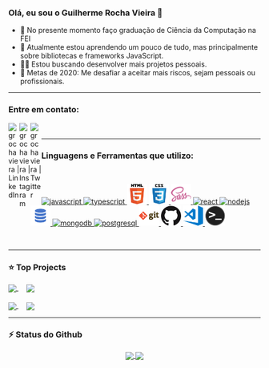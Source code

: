 ### Olá, eu sou o Guilherme Rocha Vieira 👋

- 📖 No presente momento faço graduação de Ciência da Computação na FEI
- 🌱 Atualmente estou aprendendo um pouco de tudo, mas principalmente sobre bibliotecas e frameworks JavaScript.
- 🦸‍♂️ Estou buscando desenvolver mais projetos pessoais.
- 🥅 Metas de 2020: Me desafiar a aceitar mais riscos, sejam pessoais ou profissionais.

---

### Entre em contato:

[<img align="left" alt="grochaviera | LinkedIn" width="22px" src="https://cdn.jsdelivr.net/npm/simple-icons@v3/icons/linkedin.svg" />][linkedin]
[<img align="left" alt="grochaviera | Instagram" width="22px" src="https://cdn.jsdelivr.net/npm/simple-icons@v3/icons/instagram.svg" />][instagram]
[<img align="left" alt="grochaviera | Twitter" width="22px" src="https://cdn.jsdelivr.net/npm/simple-icons@v3/icons/twitter.svg" />][twitter]

<br />

---

### Linguagens e Ferramentas que utilizo:

<a href="#" target="_blank">
</a>

<br />

<p align="left">
  <a
    href="https://developer.mozilla.org/en-US/docs/Web/JavaScript"
    target="_blank"
  >
    <img
      src="https://devicons.github.io/devicon/devicon.git/icons/javascript/javascript-original.svg"
      alt="javascript"
      width="40"
      height="40"
    />
  </a>
  <a href="https://www.typescriptlang.org/" target="_blank">
    <img
      src="https://devicons.github.io/devicon/devicon.git/icons/typescript/typescript-original.svg"
      alt="typescript"
      width="40"
      height="40"
    />
  </a>
    <a href="#" target="_blank">
        <img width="40px" height="40px" alt="HTML5" width="26px" src="https://raw.githubusercontent.com/github/explore/80688e429a7d4ef2fca1e82350fe8e3517d3494d/topics/html/html.png" />
    </a>
    <a href="#" target="_blank">
        <img width="40px" height="40px" alt="CSS3" width="26px" src="https://raw.githubusercontent.com/github/explore/80688e429a7d4ef2fca1e82350fe8e3517d3494d/topics/css/css.png" />
    </a>
    <a href="#" target="_blank">
        <img width="40px" height="40px" alt="SASS" width="26px" src="https://raw.githubusercontent.com/github/explore/80688e429a7d4ef2fca1e82350fe8e3517d3494d/topics/sass/sass.png" />
    </a>

  <a href="https://reactjs.org/" target="_blank">
    <img
      src="https://devicons.github.io/devicon/devicon.git/icons/react/react-original-wordmark.svg"
      alt="react"
      width="40"
      height="40"
    />
  </a>
  <a href="https://nodejs.org" target="_blank">
    <img
      src="https://devicons.github.io/devicon/devicon.git/icons/nodejs/nodejs-original-wordmark.svg"
      alt="nodejs"
      width="40"
      height="40"
    />
  </a>
    <a href="#" target="_blank">
        <img alt="SQL" width="40px" src="https://raw.githubusercontent.com/github/explore/80688e429a7d4ef2fca1e82350fe8e3517d3494d/topics/sql/sql.png" />
    </a>
  <a href="https://www.mongodb.com/" target="_blank">
    <img
      src="https://devicons.github.io/devicon/devicon.git/icons/mongodb/mongodb-original-wordmark.svg"
      alt="mongodb"
      width="40"
      height="40"
    />
  </a>
  <a href="https://www.postgresql.org" target="_blank">
    <img
      src="https://devicons.github.io/devicon/devicon.git/icons/postgresql/postgresql-original-wordmark.svg"
      alt="postgresql"
      width="40"
      height="40"
    />
  </a>
    <a href="#" target="_blank">
        <img alt="Git" width="40px" src="https://raw.githubusercontent.com/github/explore/80688e429a7d4ef2fca1e82350fe8e3517d3494d/topics/git/git.png" />
    </a>
    <a href="#" target="_blank">
        <img alt="GitHub" width="40px" src="https://raw.githubusercontent.com/github/explore/78df643247d429f6cc873026c0622819ad797942/topics/github/github.png" />
    </a>
    <a href="#" target="_blank">
        <img width="40px" height="40px" alt="Visual Studio Code" width="26px" src="https://raw.githubusercontent.com/github/explore/80688e429a7d4ef2fca1e82350fe8e3517d3494d/topics/visual-studio-code/visual-studio-code.png" />
    </a>
    <a href="#" target="_blank">
        <img alt="Terminal" width="40px" src="https://raw.githubusercontent.com/github/explore/80688e429a7d4ef2fca1e82350fe8e3517d3494d/topics/terminal/terminal.png" />
    </a>
</p>

<br />

---

### ⭐ Top Projects

<a href="https://github.com/grochavieira/EntityEditor">
  <img align="center" src="https://github-readme-stats.vercel.app/api/pin/?username=grochavieira&repo=EntityEditor&title_color=33ff&icon_color=333" />
</a>
&nbsp; &nbsp;
<a href="https://github.com/grochavieira/RecreationalClub">
  <img align="center" src="https://github-readme-stats.vercel.app/api/pin/?username=grochavieira&repo=RecreationalClub&title_color=33ff&icon_color=333" />
</a>

<br />
<br />

<a href="https://github.com/grochavieira/InventoryControl">
  <img align="center" src="https://github-readme-stats.vercel.app/api/pin/?username=grochavieira&repo=InventoryControl&title_color=33ff&icon_color=333" />
</a>
&nbsp; &nbsp;
<a href="https://github.com/grochavieira/SmartCoffeMakerRemoteControlSimulator">
  <img align="center" src="https://github-readme-stats.vercel.app/api/pin/?username=grochavieira&repo=SmartCoffeMakerRemoteControlSimulator&title_color=33ff&icon_color=333" />
</a>

---

### :zap: Status do Github

  <p align="center">
  <a href="https://github.com/anuraghazra/github-readme-stats">
    <img
      align="center"
      src="https://github-readme-stats.vercel.app/api/top-langs/?username=grochavieira&layout=compact"
    />
  </a>
  <a href="https://github.com/anuraghazra/github-readme-stats">
    <img
      align="center"
      height="165"
      src="https://github-readme-stats.vercel.app/api?username=grochavieira&show_icons=true&hide_border=true&title_color=33ff&icon_color=ff3366"
    />
  </a>
</p>

[linkedin]: https://www.linkedin.com/in/grochavieira/
[instagram]: https://www.instagram.com/grochavieira/
[twitter]: https://twitter.com/grochavieira
